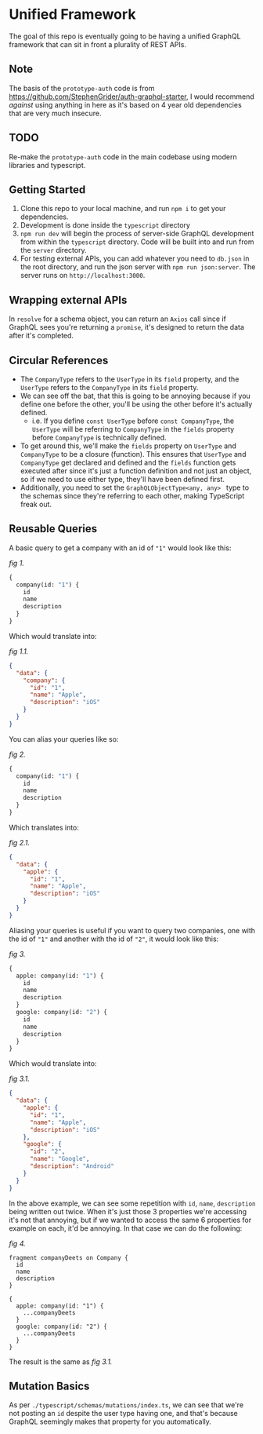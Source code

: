 # Unified Framework
The goal of this repo is eventually going to be having a unified GraphQL framework that can sit in front a plurality of REST APIs.

## Note
The basis of the `prototype-auth` code is from https://github.com/StephenGrider/auth-graphql-starter, I would recommend *against* using anything in here as it's based on 4 year old dependencies that are very much insecure.

## TODO
Re-make the `prototype-auth` code in the main codebase using modern libraries and typescript.

## Getting Started
1. Clone this repo to your local machine, and run `npm i` to get your dependencies.
2. Development is done inside the `typescript` directory
3. `npm run dev` will begin the process of server-side GraphQL development from within the `typescript` directory. Code will be built into and run from the `server` directory.
4. For testing external APIs, you can add whatever you need to `db.json` in the root directory, and run the json server with `npm run json:server`. The server runs on `http://localhost:3000`.

## Wrapping external APIs
In `resolve` for a schema object, you can return an `Axios` call since if GraphQL sees you're returning a `promise`, it's designed to return the data after it's completed.

## Circular References
* The `CompanyType` refers to the `UserType` in its `field` property, and the `UserType` refers to the `CompanyType` in its `field` property.
* We can see off the bat, that this is going to be annoying because if you define one before the other, you'll be using the other before it's actually defined.
  * i.e. If you define `const UserType` before `const CompanyType`, the `UserType` will be referring to `CompanyType` in the `fields` property before `CompanyType` is technically defined.
* To get around this, we'll make the `fields` property on `UserType` and `CompanyType` to be a closure (function). This ensures that `UserType` and `CompanyType` get declared and defined and the `fields` function gets executed after since it's just a function definition and not just an object, so if we need to use either type, they'll have been defined first.
* Additionally, you need to set the `GraphQLObjectType<any, any> ` type to the schemas since they're referring to each other, making TypeScript freak out.

## Reusable Queries
A basic query to get a company with an id of `"1"` would look like this:

*fig 1.*
```graphql
{
  company(id: "1") {
    id
    name
    description
  }
}
```
Which would translate into:

*fig 1.1.*
```json
{
  "data": {
    "company": {
      "id": "1",
      "name": "Apple",
      "description": "iOS"
    }
  }
}
```
You can alias your queries like so:

*fig 2.*
```graphql
{
  company(id: "1") {
    id
    name
    description
  }
}
```
Which translates into:

*fig 2.1.*
```json
{
  "data": {
    "apple": {
      "id": "1",
      "name": "Apple",
      "description": "iOS"
    }
  }
}
```
Aliasing your queries is useful if you want to query two companies, one with the id of `"1"` and another with the id of `"2"`, it would look like this:

*fig 3.*
```graphql
{
  apple: company(id: "1") {
    id
    name
    description
  }
  google: company(id: "2") {
    id
    name
    description
  }
}
```
Which would translate into:

*fig 3.1.*
```json
{
  "data": {
    "apple": {
      "id": "1",
      "name": "Apple",
      "description": "iOS"
    },
    "google": {
      "id": "2",
      "name": "Google",
      "description": "Android"
    }
  }
}
```
In the above example, we can see some repetition with `id`, `name`, `description` being written out twice. When it's just those 3 properties we're accessing it's not that annoying, but if we wanted to access the same 6 properties for example on each, it'd be annoying. In that case we can do the following:

*fig 4.*
```
fragment companyDeets on Company {
  id
  name
  description
}

{
  apple: company(id: "1") {
    ...companyDeets
  }
  google: company(id: "2") {
    ...companyDeets
  }
}
```
The result is the same as *fig 3.1.*

## Mutation Basics
As per `./typescript/schemas/mutations/index.ts`, we can see that we're not posting an `id` despite the user type having one, and that's because GraphQL seemingly makes that property for you automatically.